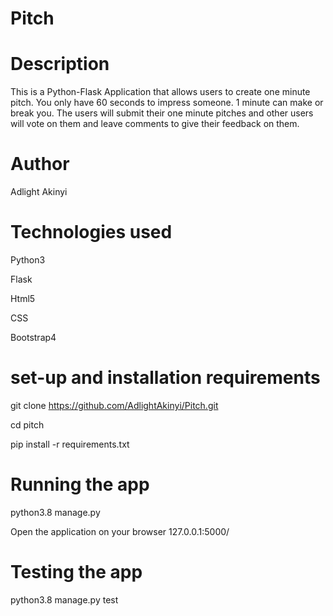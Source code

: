 # Pitch
# Description

This is a Python-Flask Application that allows users to create one minute pitch. You only have 60 seconds to impress someone. 1 minute can make or break you. The users will submit their one minute pitches and other users will vote on them and leave comments to give their feedback on them.

# Author

Adlight Akinyi

# Technologies used

Python3

Flask

Html5

CSS

Bootstrap4
 
 # set-up and installation requirements
  
  git clone https://github.com/AdlightAkinyi/Pitch.git

  cd pitch


  pip install -r requirements.txt

  # Running the app

  python3.8 manage.py

  Open the application on your browser 127.0.0.1:5000/

  # Testing the app

  python3.8 manage.py test
